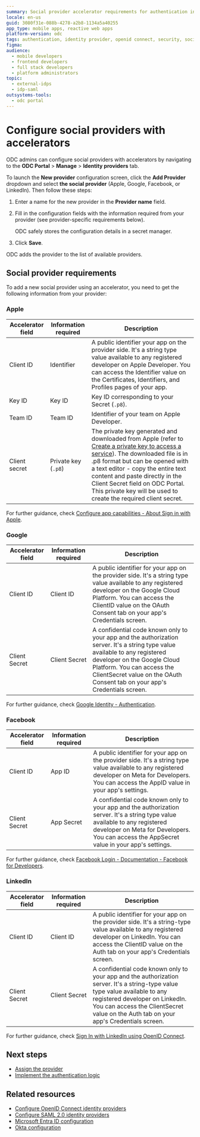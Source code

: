 ```yaml
---
summary: Social provider accelerator requirements for authentication in OutSystems Developer Cloud (ODC).
locale: en-us
guid: 3080f31e-088b-4278-a2b8-1134a5a40255
app_type: mobile apps, reactive web apps
platform-version: odc
tags: authentication, identity provider, openid connect, security, social login
figma:
audience:
  - mobile developers
  - frontend developers
  - full stack developers
  - platform administrators
topic:
  - external-idps
  - idp-saml
outsystems-tools:
  - odc portal
---
```


# Configure social providers with accelerators

ODC admins can configure social providers with accelerators by navigating to the **ODC Portal** > **Manage** > **Identity providers** tab.

To launch the **New provider** configuration screen, click the **Add Provider** dropdown and select **the social provider** (Apple, Google, Facebook, or LinkedIn). Then follow these steps:

1. Enter a name for the new provider in the **Provider name** field.

1. Fill in the configuration fields with the information required from your provider (see provider-specific requirements below).

    <div class="info" markdown="1">

    ODC safely stores the configuration details in a secret manager.

    </div>

1. Click **Save**.

ODC adds the provider to the list of available providers.

## Social provider requirements

To add a new social provider using an accelerator, you need to get the following information from your provider:

### Apple

| Accelerator field | Information required | Description |
| ---|---|--- |
| Client ID | Identifier | A public identifier your app on the provider side. It's a string type value available to any registered developer on Apple Developer. You can access the Identifier value on the Certificates, Identifiers, and Profiles pages of your app. |
| Key ID | Key ID | Key ID corresponding to your Secret (`.p8`). |
| Team ID | Team ID | Identifier of your team on Apple Developer. |
| Client secret | Private key (`.p8`) | The private key generated and downloaded from Apple (refer to [Create a private key to access a service](https://developer.apple.com/help/account/manage-keys/create-a-private-key)). The downloaded file is in .p8 format but can be opened with a text editor - copy the entire text content and paste directly in the Client Secret field on ODC Portal. This private key will be used to create the required client secret. |

For further guidance, check [Configure app capabilities - About Sign in with Apple](https://developer.apple.com/help/account/configure-app-capabilities/about-sign-in-with-apple).

### Google

| Accelerator field | Information required | Description |
| ---|---|--- |
| Client ID | Client ID | A public identifier for your app on the provider side. It's a string type value available to any registered developer on the Google Cloud Platform. You can access the ClientID value on the OAuth Consent tab on your app's Credentials screen. |
| Client Secret | Client Secret | A confidential code known only to your app and the authorization server. It's a string type value available to any registered developer on the Google Cloud Platform. You can access the ClientSecret value on the OAuth Consent tab on your app's Credentials screen. |

For further guidance, check [Google Identity - Authentication](https://developers.google.com/identity/gsi/web/guides/overview).

### Facebook

| Accelerator field | Information required | Description |
| ---|---|--- |
| Client ID | App ID | A public identifier for your app on the provider side. It's a string type value available to any registered developer on Meta for Developers. You can access the AppID value in your app's settings. |
| Client Secret | App Secret | A confidential code known only to your app and the authorization server. It's a string type value available to any registered developer on Meta for Developers. You can access the AppSecret value in your app's settings. |

For further guidance, check [Facebook Login - Documentation - Facebook for Developers](https://developers.facebook.com/docs/facebook-login/).

### LinkedIn

| Accelerator field | Information required | Description |
| ---|---|--- |
| Client ID | Client ID | A public identifier for your app on the provider side. It's a string-type value available to any registered developer on LinkedIn. You can access the ClientID value on the Auth tab on your app's Credentials screen. |
| Client Secret | Client Secret | A confidential code known only to your app and the authorization server. It's a string-type value type value available to any registered developer on LinkedIn. You can access the ClientSecret value on the Auth tab on your app's Credentials screen. |

For further guidance, check [Sign In with LinkedIn using OpenID Connect](https://learn.microsoft.com/en-us/linkedin/consumer/integrations/self-serve/sign-in-with-linkedin-v2).

## Next steps

* [Assign the provider](intro.md#assign-an-external-idp)
* [Implement the authentication logic](apps.md)

## Related resources

* [Configure OpenID Connect identity providers](configure-openid-connect.md)
* [Configure SAML 2.0 identity providers](configure-saml2.md)
* [Microsoft Entra ID configuration](azure-ad.md)
* [Okta configuration](okta.md)

